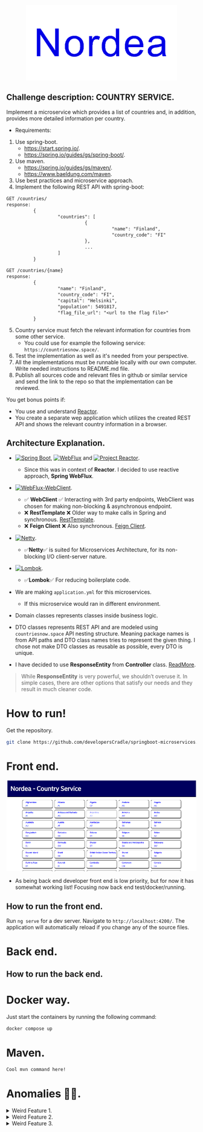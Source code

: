 
<p align="center">
    <img id="nordea" src="nordeaLogo.gif" width=400>
</p>

## Challenge description: COUNTRY SERVICE.

Implement a microservice which provides a list of countries and, in addition, provides more detailed information per country.

- Requirements:
1. Use spring-boot.
	- https://start.spring.io/.
	- https://spring.io/guides/gs/spring-boot/.
2. Use maven.
	- https://spring.io/guides/gs/maven/.
	- https://www.baeldung.com/maven.
3. Use best practices and microservice approach.
4. Implement the following REST API with spring-boot:
 
```
GET /countries/
response:
          {
                   "countries": [
                             {
                                       "name": "Finland",
                                       "country_code": "FI"
                             },
                             ...
                   ]
          }
```
```
GET /countries/{name}
response:
          {
                   "name": "Finland",
                   "country_code": "FI",
                   "capital": "Helsinki",
                   "population": 5491817,
                   "flag_file_url": "<url to the flag file>"
          }
```

5. Country service must fetch the relevant information for countries from some other service.
	- You could use for example the following service: `https://countriesnow.space/`.
6. Test the implementation as well as it's needed from your perspective.
7. All the implementations must be runnable locally with our own computer. Write needed instructions to README.md file.
8. Publish all sources code and relevant files in github or similar service and send the link to the repo so that the implementation can be reviewed.

You get bonus points if:

- You use and understand [Reactor](https://www.baeldung.com/reactor-core).
- You create a separate wep application which utilizes the created REST API and shows the relevant country information in a browser.

## Architecture Explanation.

- [![Spring Boot](https://img.shields.io/static/v1?style=for-the-badge&message=Spring+Boot&color=6DB33F&logo=Spring+Boot&logoColor=FFFFFF&label=)](https://spring.io/), [![WebFlux](https://img.shields.io/badge/Spring%20WebFlux-grey?style=for-the-badge&logo=spring)](https://docs.spring.io/spring-framework/reference/web/webflux.html) and [![Project Reactor](https://img.shields.io/badge/Project_Reactor-grey?style=for-the-badge&logo=react&logoColor=FFFFFF)](https://projectreactor.io/).
    - Since this was in context of **Reactor**. I decided to use reactive approach, **Spring WebFlux**. 
- [![WebFlux-WebClient](https://img.shields.io/badge/WebClient-grey?style=for-the-badge&logo=spring)](https://docs.spring.io/spring-framework/reference/web/webflux-webclient.html).
    - ✅ **WebClient** ✅ Interacting with 3rd party endpoints, WebClient was chosen for making non-blocking & asynchronous endpoint.
    - ❌ **RestTemplate** ❌ Older way to make calls in Spring and synchronous. [RestTemplate](https://www.baeldung.com/rest-template).
    - ❌ **Feign Client** ❌ Also synchronous. [Feign Client](https://www.baeldung.com/spring-boot-feignclient-vs-webclient).
- [![Netty](https://img.shields.io/badge/Netty-grey?style=for-the-badge&logo=googleearth&logoColor=FFFFFF)](https://projectreactor.io/docs/netty/1.1.21/reference/index.html).
    - ✅**Netty**✅ is suited for Microservices Architecture, for its non-blocking I/O client-server nature.
- [![Lombok](https://img.shields.io/badge/Lombok-green?style=for-the-badge)](https://docs.spring.io/spring-framework/reference/web/webflux.html). 
    - ✅**Lombok**✅ For reducing boilerplate code.

- We are making `application.yml` for this microservices.
    - If this microservice would ran in different environment. 

- Domain classes represents classes inside business logic.
- DTO classes represents REST API and are modeled using `countriesnow.space` API nesting structure. Meaning package names is from API paths and DTO class names tries to represent the given thing. I chose not make DTO classes as reusable as possible, every DTO is unique.
- I have decided to use **ResponseEntity** from **Controller** class. [ReadMore](https://www.baeldung.com/spring-response-entity).

> While **ResponseEntity** is very powerful, we shouldn’t overuse it. In simple cases, there are other options that satisfy our needs and they result in much cleaner code.

# How to run!

Get the repository.

```bash
git clone https://github.com/developersCradle/springboot-microservices.git
```

# Front end.

<p align="center">
    <img id="nordea" src="frontForNow.PNG" width=600>
</p>

- As being back end developer front end is low priority, but for now it has somewhat working list! Focusing now back end test/docker/running.

## How to run the front end.

Run `ng serve` for a dev server. Navigate to `http://localhost:4200/`. The application will automatically reload if you change any of the source files.

# Back end.

## How to run the back end.

# Docker way.

Just start the containers by running the following command:

```bash
docker compose up
```

# Maven.

```bash
Cool mvn command here!
```

# Anomalies 🔎👀.

<details>
<summary id="problem1">Weird Feature 1.</summary>

- I came to notice when making **POST** request to the address of `https://countriesnow.space/api/v0.1/countries/population` it would work for **PostMan**, but not for **ReactorNetty**.

- Tool to catch the request were **Request Catcher**, it helped me to distinguish if there were some error in the request what **ReactorNetty** was making. URL of catcher `https://test.requestcatcher.com/`. **POST** didn't work for some reason and could not get any stream of data back from **Web Client** using DTO classes.
    - I Noticed the only difference mainly was headers. Upper picture from **ReactorNetty** request and below it is from **PostMan**, which worked. I tried to change **User-Agent** to `User-Agent: PostmanRuntime/7.42.0` in **ReactorNetty** so it would work, but my luck failed. 

<img src="doneFromNettyHeaders.PNG" width="500"  height="300">

<img src="doneFromPostManHeaders.PNG" width="500" height="300">

- Due to the inspections how PostMan had it working with this API. It had following settings `Accept: */*`. 

- Luckily returning `Mono<String>` from **POST** function and setting `@Data` with POST param DTO class with the changing **NettyReactor** headers to `"Accept", MediaType.ALL_VALUE` from `"Accept", MediaType.APPLICATION_JSON_VALUE`(since API gives JSON), gave me positive surprise.

```
    @Bean
    public WebClient webClient(WebClient.Builder builder) {
        return builder.defaultHeader(
        		"Accept", MediaType.ALL_VALUE)
        		.build();
    }
```

- With DTO class.

```
@Data
@AllArgsConstructor
public class ParamClass {
	String country;
}
```
- Below positive surprise. I was not crazy and seeing things.

<img  src="positveSupriseAboutPOSTapi.PNG" alt="alt text" width="600"/>

- Also, WebClient started to worked normally after right Header information `.doOnSuccess(result -> System.out.println("Response: " + result));` gave me `Response: Moved Permanently. Redirecting to /api/v0.1/countries/population/q?country=Finland`.

- All thought it was saying **redirecting**, i could not catch redirect message in network tab. Maybe it was due **ReactorNetty** needs to be configured to process these one, but for now i decided to just use this **hint** as API query and move forward with the task :)

<img  src="noRedirectCaptured.PNG" alt="alt text" width="600"/>

</details>
<details>
<summary id="problem2">Weird Feature 2.</summary>

- I came to same conclusion as last error message when making **POST** request to the address of `https://countriesnow.space/api/v0.1/countries/flag/images` it would work for **PostMan**, but not for **ReactorNetty**. This time message was `"Moved Permanently. Redirecting to /api/v0.1/countries/flag/images/q?country=NG"` and i had much fun clicking eastern egg like 5 minutes :D. No redirect messages again.

<img  src="positveSupriseAboutPOSTapiKauneutta.PNG" alt="alt text" width="600"/>

</details>
<details>
<summary id="problem3">Weird Feature 3.</summary>

- Again the same `https://countriesnow.space/api/v0.1/countries/capital` it would work for **PostMan**, but not for **ReactorNetty**. This time message was `"Moved Permanently. Redirecting to /api/v0.1/countries/capital/q?country=nigeria"` click, click. No redirect messages again.

<img  src="positveSupriseAboutPOSTapiKauneuttaClickClikcAgain.PNG" alt="alt text" width="600"/>
</details>
 
 